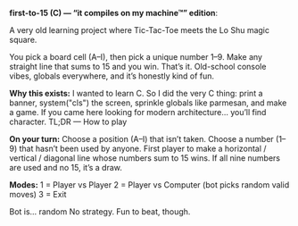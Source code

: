 **first-to-15 (C) — “it compiles on my machine™” edition**:

A very old learning project where Tic-Tac-Toe meets the Lo Shu magic square.

You pick a board cell (A–I), then pick a unique number 1–9. Make any straight line that sums to 15 and you win. That’s it. Old-school console vibes, globals everywhere, and it’s honestly kind of fun.

**Why this exists:**
I wanted to learn C. So I did the very C thing: print a banner, system("cls") the screen, sprinkle globals like parmesan, and make a game. If you came here looking for modern architecture… you’ll find character.
TL;DR — How to play 

**On your turn:**
Choose a position (A–I) that isn’t taken.
Choose a number (1–9) that hasn’t been used by anyone.
First player to make a horizontal / vertical / diagonal line whose numbers sum to 15 wins.
If all nine numbers are used and no 15, it’s a draw.

**Modes:**
1 = Player vs Player
2 = Player vs Computer (bot picks random valid moves)
3 = Exit

Bot is… random
No strategy. Fun to beat, though.
